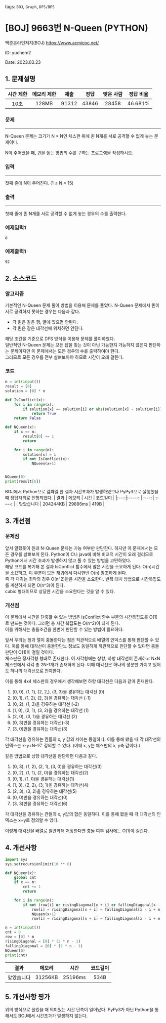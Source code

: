tags: `BOJ`, `Graph`, `DFS/BFS`
# [BOJ] 9663번 N-Queen (PYTHON)
백준온라인저지(BOJ) https://www.acmicpc.net/

ID: yuchem2

Date: 2023.03.23
## 1. 문제설명
| 시간 제한 | 메모리 제한 | 제출  | 정답 | 맞은 사람 | 정답 비율 |
| :---: | :---: | :---: | :---: | :---: | :---: |
| 10초 | 128MB  | 91312 | 43846 | 28458 | 46.681% |

### 문제
---
N-Queen 문제는 크기가 N × N인 체스판 위에 퀸 N개를 서로 공격할 수 없게 놓는 문제이다.

N이 주어졌을 때, 퀸을 놓는 방법의 수를 구하는 프로그램을 작성하시오.
### 입력
---
첫째 줄에 N이 주어진다. (1 ≤ N < 15)
### 출력
---
첫째 줄에 퀸 N개를 서로 공격할 수 없게 놓는 경우의 수를 출력한다.
### 예제입력1
```
8
```
### 예제출력1
```
92
```
## 2. 소스코드

### 알고리즘
기본적인 N-Queen 문제 풀이 방법을 이용해 문제를 풀었다. N-Queen 문제에서 퀸이 서로 공격하지 못하는 경우는 다음과 같다.
+ 각 퀸은 같은 행, 열에 있으면 안된다.
+ 각 퀸은 같은 대각선에 위치하면 안된다.  

해당 조건을 기준으로 DFS 방식을 이용해 문제를 풀이하였다.  
일반적인 N-Queen 문제는 모든 답을 찾는 것이 아닌 가능한지 가능하지 않은지 판단하는 문제이지만 이 문제에서는 모든 경우의 수를 출력하여야 한다.  
그러므로 모든 경우를 전부 살펴보아야 하므로 시간이 오래 걸린다.  

### 코드
```python 
n = int(input())
result = [0]
solution = [0] * n

def IsConflict(x):
    for i in range(x):
        if solution[x] == solution[i] or abs(solution[x] - solution[i]) == abs(x - i):
            return True
    return False

def NQueen(x):
    if x == n:
        result[0] += 1
        return

    for i in range(n):
        solution[x] = i
        if not IsConflict(x):
            NQueen(x+1)


NQueen(0)
print(result[0])
```
BOJ에서 Python으로 컴파일 한 결과 시간초과가 발생하였으나 PyPy3으로 실행했을 때 정답처리로 진행되었다. 
| 결과 | 메모리 | 시간 | 코드길이 |
|:---:|:-----: | :---: | :----: |
| 맞았습니다 | 204244KB | 29896ms | 419B |

## 3. 개선점

### 문제점
앞서 말했듯이 원래 N-Queen 문제는 가능 여부만 판단한다. 하지만 이 문제에서는 모든 경우를 살펴보게 된다.
Python이 C나 java에 비해 비교적 시간이 오래 걸리므로 Python에서 시간 초과가 발생하지 않고 풀 수 있는 방법을 고민하였다.  
해당 코드를 복기해 본 결과 IsConflict 함수에서 많은 시간을 소요하게 된다. O(n)시간을 소요하고, 이 부분이 모든 재귀에서 다시한번 O(n) 참조하게 된다.  
즉 각 재귀는 최악의 경우 O(n^2)만큼 시간을 소요한다. 반복 대치 방법으로 시간복잡도를 계산하게 되면 O(n^3)이 된다.  
cubic 형태이므로 상당한 시간을 소요한다는 것을 알 수 있다.

### 개선점
이 문제에서 시간을 단축할 수 있는 방법은 IsConflict 함수 부분의 시간복잡도를 O(1)로 만드는 것이다. 그러면 총 시간 복잡도는 O(n^2)이 되게 된다.  
이를 위해서는 충돌조건을 한번에 판단할 수 있는 방법이 필요하다.  

앞서 우리는 행과 열이 충돌한다는 점은 직관적으로 배열의 인덱스를 통해 판단할 수 있다.
이를 통해 대각선이 충돌한단느 정보도 동일하게 직관적으로 판단할 수 있다면 충돌판단이 O(1)이 걸릴 것이다.  
체스판은 정사각형 형태로 존재한다. 이 사각형에는 상향, 하향 대각선이 존재하고 NxN체스판에서 각각 총 2N-1개가 존재하게 된다.
이때 대각선은 하나의 성분만 가지고 있어도 하나의 대각선으로 인지한다.  

이를 통해 4x4 체스판의 경우에서 생각해보면 하향 대각선은 다음과 같이 존재한다. 
1. (0, 0), (1, 1), (2, 2,), (3, 3)을 경유하는 대각선 (0)
2. (0, 1), (1, 2), (2, 3)을 경유하는 대각선 (-1)
3. (0, 2), (1, 3)을 경유하는 대각선 (-2)
4. (1, 0), (2, 1), (3, 2)을 경유하는 대각선 (1)
5. (2, 0), (3, 1)을 경유하는 대각선 (2)
6. (0, 3)만을 경유하는 대각선(-3)
7. (3, 0)만을 경유하는 대각선(3)

각 대각선을 경유하는 칸들의 x, y 값의 차이는 동일하다. 이를 통해 봤을 때 각 대각선의 인덱스는 x-y+N-1로 정의할 수 있다. (이때 x, y는 체스판의 x, y축 값이다.)

같은 방법으로 상향 대각선을 판단하면 다음과 같다. 
1. (0, 3), (1, 2), (2, 1), (3, 0)을 경유하는 대각선(3)
2. (0, 2), (1, 1), (2, 0)을 경유하는 대각선(2)
3. (0, 1), (1, 0)을 경유하는 대각선(1)
4. (1, 3), (2, 2), (3, 1)을 경유하는 대각선(4)
5. (2, 3), (3, 2)을 경유하는 대각선(5)
6. (0, 0)만을 경유하는 대각선(0)
7. (3, 3)만을 경유하는 대각선(6)

각 대각선을 경유하는 칸들의 x, y값의 합은 동일하다. 이를 통해 봤을 때 각 대각선의 인덱스는 x+y로 정의할 수 있다. 

이렇게 대각선을 배열로 일반화해 저장한다면 충돌 여부 검사에는 O(1)이 걸린다. 

## 4. 개선사항
```Python
import sys
sys.setrecursionlimit(10 ** 6)

def NQueen(x):
    global cnt
    if x == n:
        cnt += 1
        return

    for i in range(n):
        if not (row[i] or risingDiagonal[x + i] or fallingDiagonal[x - i + n - 1]):
            row[i] = risingDiagonal[x + i] = fallingDiagonal[x - i + n - 1] = 1
            NQueen(x+1)
            row[i] = risingDiagonal[x + i] = fallingDiagonal[x - i + n - 1] = 0

n = int(input())
cnt = 0
row = [0] * n
risingDiagonal = [0] * (2 * n - 1)
fallingDiagonal = [0] * (2 * n - 1)
NQueen(0)
print(cnt)
```

| 결과 | 메모리 | 시간 | 코드길이 |
|:---:|:-----: | :---: | :----: |
| 맞았습니다 | 31256KB | 25196ms | 534B |

## 5. 개선사항 평가

위의 방식으로 풀었을 때 의미있는 시간 단축이 일어났다. PyPy3가 아닌 Python을 통해서도 BOJ에서 시간초과가 발생하지 않는다. 

